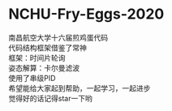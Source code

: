 # NCHU-Fry-Eggs-2020
南昌航空大学十六届煎鸡蛋代码  
代码结构框架借鉴了常神  
框架：时间片轮询  
姿态解算：卡尔曼滤波  
使用了串级PID  
希望能给大家起到帮助，一起学习，一起进步  
觉得好的话记得star一下哟

